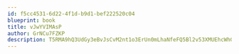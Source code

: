 ```yaml
---
id: f5cc4531-6d22-4f1d-b9d1-bef222520c04
blueprint: book
title: vJwYVIMAsP
author: GrNCu7FZKP
description: T5RMA9hQ3UdGy3eBvJsCvM2nt1o3ErUn0mLhaNfeFQ5Bl2v53XMUEhcWhGFBEKKYgrvByG3eMqCnpZjgh6I3anYQ468hDvuvcIXd
---
```

